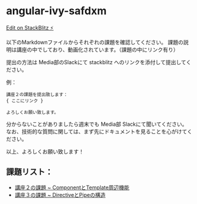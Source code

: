 # angular-ivy-safdxm

[Edit on StackBlitz ⚡️](https://stackblitz.com/edit/angular-ivy-safdxm)

以下のMarkdownファイルからそれぞれの課題を確認してください。
課題の説明は講座の中でしており、動画化されています。（課題の中にリンク有り）

提出の方法は Media部のSlackにて stackblitz へのリンクを添付して提出してください。

例：
```
講座２の課題を提出致します：
{ ここにリンク }

よろしくお願い致します。
```

分からないことがありましたら週末でも Media部 Slackにて聞いてください。
なお、技術的な質問に関しては、まず先にドキュメントを見ることを心がけてください。

以上、よろしくお願い致します！

## 課題リスト：
* [講座２の課題 ~ ComponentとTemplate周辺機能](./kadai/1.md)
* [講座３の課題 ~ DirectiveとPipeの構造](./kadai/2.md)